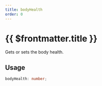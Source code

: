 ```yaml
---
title: bodyHealth
order: 0
---
```


# {{ $frontmatter.title }}

Gets or sets the body health.

## Usage

```ts
bodyHealth: number;
```
